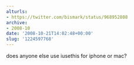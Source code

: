 ```yaml
---
alturls:
- https://twitter.com/bismark/status/968952808
archive:
- 2008-10
date: '2008-10-21T14:02:48+00:00'
slug: '1224597768'
---
```


does anyone else use iusethis for iphone or mac?

